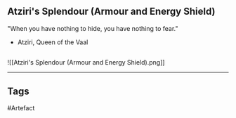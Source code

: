 ## Atziri's Splendour (Armour and Energy Shield)
"When you have nothing to hide,
you have nothing to fear."
- Atziri, Queen of the Vaal
## 
![[Atziri's Splendour (Armour and Energy Shield).png]]

---
## Tags
#Artefact